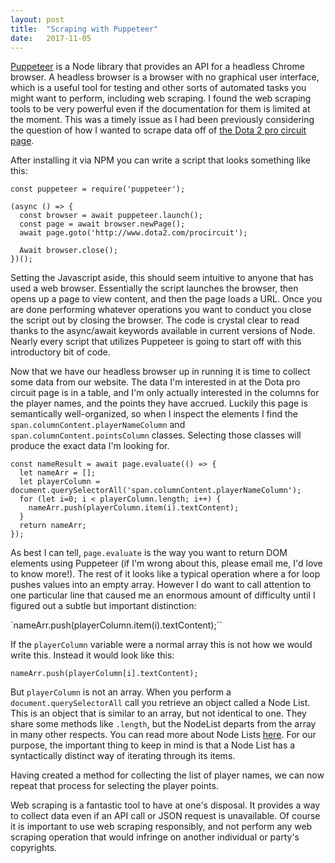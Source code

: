 ```yaml
---
layout: post
title:  "Scraping with Puppeteer"
date:   2017-11-05
---
```

[Puppeteer](https://github.com/GoogleChrome/puppeteer) is a Node library that provides an API for a headless Chrome browser. A headless browser is a browser with no graphical user interface, which is a useful tool for testing and other sorts of automated tasks you might want to perform, including web scraping. I found the web scraping tools to be very powerful even if the documentation for them is limited at the moment. This was a timely issue as I had been previously considering the question of how I wanted to scrape data off of [the Dota 2 pro circuit page](http://www.dota2.com/procircuit).

After installing it via NPM you can write a script that looks something like this:

    const puppeteer = require('puppeteer');

    (async () => {
      const browser = await puppeteer.launch();
      const page = await browser.newPage();
      await page.goto('http://www.dota2.com/procircuit');

      Await browser.close();
    })();


Setting the Javascript aside, this should seem intuitive to anyone that has used a web browser. Essentially the script launches the browser, then opens up a page to view content, and then the page loads a URL. Once you are done performing whatever operations you want to conduct you close the script out by closing the browser. The code is crystal clear to read thanks to the async/await keywords available in current versions of Node. Nearly every script that utilizes Puppeteer is going to start off with this introductory bit of code.

Now that we have our headless browser up in running it is time to collect some data from our website. The data I'm interested in at the Dota pro circuit page is in a table, and I'm only actually interested in the columns for the player names, and the points they have accrued. Luckily this page is semantically well-organized, so when I inspect the elements I find the `span.columnContent.playerNameColumn` and `span.columnContent.pointsColumn` classes. Selecting those classes will produce the exact data I'm looking for.

    const nameResult = await page.evaluate(() => {
      let nameArr = [];
      let playerColumn = document.querySelectorAll('span.columnContent.playerNameColumn');
      for (let i=0; i < playerColumn.length; i++) {
        nameArr.push(playerColumn.item(i).textContent);
      }
      return nameArr;
    });


As best I can tell, `page.evaluate` is the way you want to return DOM elements using Puppeteer (if I'm wrong about this, please email me, I'd love to know more!). The rest of it looks like a typical operation where a for loop pushes values into an empty array. However I do want to call attention to one particular line that caused me an enormous amount of difficulty until I figured out a subtle but important distinction:

`nameArr.push(playerColumn.item(i).textContent);``

If the `playerColumn` variable were a normal array this is not how we would write this. Instead it would look like this:

`nameArr.push(playerColumn[i].textContent);`

But `playerColumn` is not an array. When you perform a `document.querySelectorAll` call you retrieve an object called a Node List. This is an object that is similar to an array, but not identical to one. They share some methods like `.length`, but the NodeList departs from the array in many other respects. You can read more about Node Lists [here](https://developer.mozilla.org/en-US/docs/Web/API/NodeList). For our purpose, the important thing to keep in mind is that a Node List has a syntactically distinct way of iterating through its items.

Having created a method for collecting the list of player names, we can now repeat that process for selecting the player points.

Web scraping is a fantastic tool to have at one's disposal. It provides a way to collect data even if an API call or JSON request is unavailable. Of course it is important to use web scraping responsibly, and not perform any web scraping operation that would infringe on another individual or party's copyrights.

